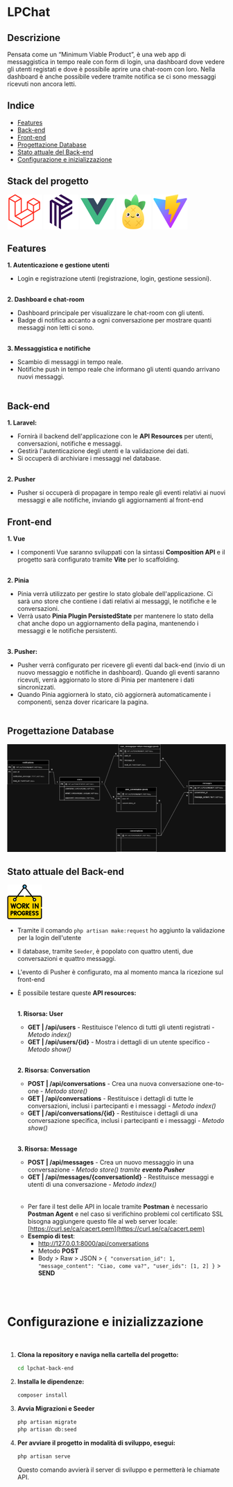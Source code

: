 # LPChat

## Descrizione
Pensata come un “Minimum Viable Product”, è una web app di messaggistica in tempo reale con form di login, una dashboard dove vedere gli utenti registati e dove è possibile aprire una chat-room con loro. Nella dashboard è anche possibile vedere tramite notifica se ci sono messaggi ricevuti non ancora letti.

## Indice

- [Features](#features)
- [Back-end](#back-end)
- [Front-end](#front-end)
- [Progettazione Database](#progettazione-database)
- [Stato attuale del Back-end](#stato-attuale-del-back-end)
- [Configurazione e inizializzazione](#configurazione-e-inizializzazione)


## Stack del progetto
![Laravel](./img_readme/laravel.svg)
![Vite](./img_readme/pusher.svg)
![Vue](./img_readme/vue.svg)
![Vite](./img_readme/pinia.svg)
![Vite](./img_readme/vite.svg)

## Features
<b>1. Autenticazione e gestione utenti</b>
- Login e registrazione utenti (registrazione, login, gestione sessioni). 
<br/><br/>

<b>2. Dashboard e chat-room</b><br/>
- Dashboard principale per visualizzare le chat-room con gli utenti.
- Badge di notifica accanto a ogni conversazione per mostrare quanti messaggi non letti ci sono.<br/><br/>

<b>3. Messaggistica e notifiche</b>
- Scambio di messaggi in tempo reale.
- Notifiche push in tempo reale che informano gli utenti quando arrivano nuovi messaggi.<br/><br/>

## Back-end
<b>1. Laravel:</b>
- Fornirà il backend dell'applicazione con le <b>API Resources</b> per utenti, conversazioni, notifiche e messaggi.
- Gestirà l'autenticazione degli utenti e la validazione dei dati.
- Si occuperà di archiviare i messaggi nel database.<br /><br />

<b>2. Pusher</b>
- Pusher si occuperà di propagare in tempo reale gli eventi relativi ai nuovi messaggi e alle notifiche, inviando gli aggiornamenti al front-end

## Front-end
<b>1. Vue</b>
- I componenti Vue saranno sviluppati con la sintassi <b>Composition API</b> e il progetto sarà configurato tramite <b>Vite</b> per lo scaffolding.<br /><br />

<b>2. Pinia</b>
- Pinia verrà utilizzato per gestire lo stato globale dell'applicazione. Ci sarà uno store che contiene i dati relativi ai messaggi, le notifiche e le conversazioni.
-	Verrà usato <b>Pinia Plugin PersistedState</b> per mantenere lo stato della chat anche dopo un aggiornamento della pagina, mantenendo i messaggi e le notifiche persistenti.<br /><br />

<b>3. Pusher:</b>
-	Pusher verrà configurato per ricevere gli eventi dal back-end (invio di un nuovo messaggio e notifiche in dashboard). Quando gli eventi saranno ricevuti, verrà aggiornato lo store di Pinia per mantenere i dati sincronizzati.
-	Quando Pinia aggiornerà lo stato, ciò aggiornerà automaticamente i componenti, senza dover ricaricare la pagina.<br /><br />

## Progettazione Database

<img src="./img_readme/LPChat-DB.png" alt="LPChat-DB" width="800"/>


## Stato attuale del Back-end
![Work In Progress](./img_readme/work-in-progress.png)

- Tramite il comando `php artisan make:request` ho aggiunto la validazione per la login dell'utente
- Il database, tramite `Seeder`, è popolato con quattro utenti, due conversazioni e quattro messaggi.
- L'evento di Pusher è configurato, ma al momento manca la ricezione sul front-end 
- È possibile testare queste <b>API resources:</b><br /><br />

  <b>1. Risorsa: User</b>
    -	<b>GET | /api/users</b> - Restituisce l'elenco di tutti gli utenti registrati - <i>Metodo index()</i>
    -	<b>GET | /api/users/{id}</b> - Mostra i dettagli di un utente specifico - <i>Metodo show()</i><br /><br />
  
  <b>2. Risorsa: Conversation</b>
  -	<b>POST | /api/conversations</b> - Crea una nuova conversazione one-to-one - <i>Metodo store()</i>
  -	<b>GET | /api/conversations</b> - Restituisce i dettagli di tutte le conversazioni, inclusi i partecipanti e i messaggi - <i>Metodo index()</i>
  -	<b>GET | /api/conversations/{id}</b> - Restituisce i dettagli di una conversazione specifica, inclusi i partecipanti e i messaggi - <i>Metodo show()</i><br /><br />
  
  <b>3. Risorsa: Message</b>
  - <b>POST | /api/messages</b> - Crea un nuovo messaggio in una conversazione - <i>Metodo store() tramite <b>evento Pusher</b></i>
  - <b>GET | /api/messages/{conversationId}</b> - Restituisce messaggi e utenti  di una conversazione - <i>Metodo index()</i>
  <br />
  <br />

  - Per fare il test delle API in locale tramite <b>Postman</b> è necessario <b>Postman Agent</b> e nel caso si verifichino problemi col certificato SSL bisogna aggiungere questo file al web server locale: [https://curl.se/ca/cacert.pem](https://curl.se/ca/cacert.pem)
  - <b>Esempio di test</b>: 
    - http://127.0.0.1:8000/api/conversations 
    - Metodo <b>POST</b>
    - Body > Raw > JSON > `{ "conversation_id": 1, "message_content": "Ciao, come va?", "user_ids": [1, 2] }` > <b>SEND</b> 

<br />
<br />

# Configurazione e inizializzazione
<br />


1. **Clona la repository e naviga nella cartella del progetto:**

   ```sh
   cd lpchat-back-end
   ```

2. **Installa le dipendenze:**

   ```sh
   composer install
   ```

3. **Avvia Migrazioni e Seeder**

   ```sh
   php artisan migrate
   php artisan db:seed
   ```

4. **Per avviare il progetto in modalità di sviluppo, esegui:**

   ```sh
   php artisan serve
   ```
   Questo comando avvierà il server di sviluppo e permetterà le chiamate API.

<br />